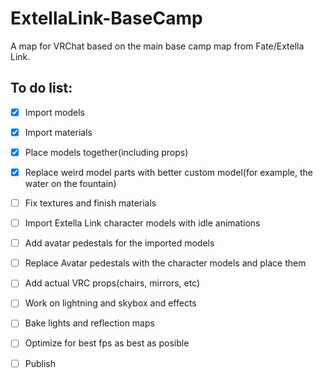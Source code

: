 # ExtellaLink-BaseCamp
A map for VRChat based on the main base camp map from Fate/Extella Link.

## To do list:

- [x] Import models
- [x] Import materials
- [x] Place models together(including props)
- [x] Replace weird model parts with better custom model(for example, the water on the fountain)
- [ ] Fix textures and finish materials
- [ ] Import Extella Link character models with idle animations
- [ ] Add avatar pedestals for the imported models
- [ ] Replace Avatar pedestals with the character models and place them
- [ ] Add actual VRC props(chairs, mirrors, etc)
- [ ] Work on lightning and skybox and effects
- [ ] Bake lights and reflection maps
- [ ] Optimize for best fps as best as posible
- [ ] Publish

